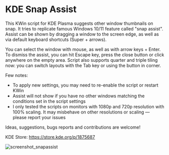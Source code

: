 # KDE Snap Assist
This KWin script for KDE Plasma suggests other window thumbnails on snap. It tries to replicate famous Windows 10/11 feature called "snap assist".
Assist can be shown by dragging a window to the screen edge, as well as via default keyboard shortcuts (Super + arrows).

You can select the window with mouse, as well as with arrow keys + Enter. To dismiss the assist, you can hit Escape key, press the close button or click anywhere on the empty area.
Script also supports quarter and triple tiling now: you can switch layouts with the Tab key or using the button in corner.

Few notes:
- To apply new settings, you may need to re-enable the script or restart KWin
- Assist will not show if you have no other windows matching the conditions set in the script settings 
- I only tested the scripts on monitors with 1080p and 720p resolution with 100% scaling. It may misbehave on other resolutions or scaling — please report your issues

Ideas, suggestions, bugs reports and contributions are welcome!

KDE Store: https://store.kde.org/p/1875687

![screenshot_snapassist](https://user-images.githubusercontent.com/37851576/183264649-da8d01cd-a8b7-4bac-92d7-ea71be00047d.png)
